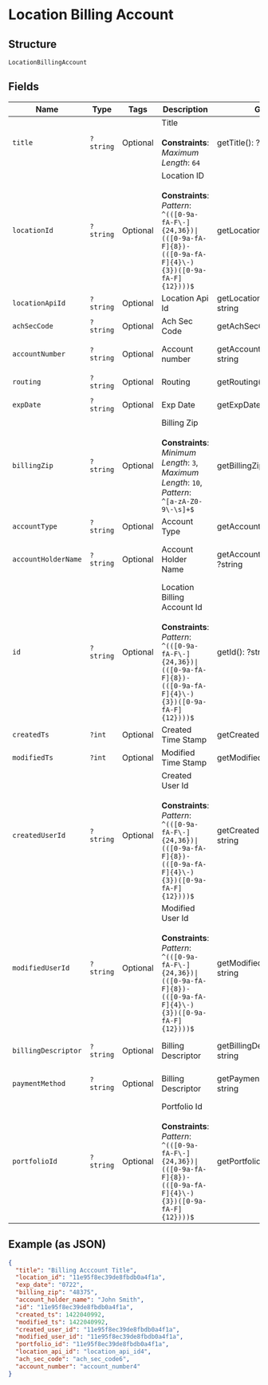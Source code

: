 
# Location Billing Account

## Structure

`LocationBillingAccount`

## Fields

| Name | Type | Tags | Description | Getter | Setter |
|  --- | --- | --- | --- | --- | --- |
| `title` | `?string` | Optional | Title<br><br>**Constraints**: *Maximum Length*: `64` | getTitle(): ?string | setTitle(?string title): void |
| `locationId` | `?string` | Optional | Location ID<br><br>**Constraints**: *Pattern*: `^(([0-9a-fA-F\-]{24,36})\|(([0-9a-fA-F]{8})-(([0-9a-fA-F]{4}\-){3})([0-9a-fA-F]{12})))$` | getLocationId(): ?string | setLocationId(?string locationId): void |
| `locationApiId` | `?string` | Optional | Location Api Id | getLocationApiId(): ?string | setLocationApiId(?string locationApiId): void |
| `achSecCode` | `?string` | Optional | Ach Sec Code | getAchSecCode(): ?string | setAchSecCode(?string achSecCode): void |
| `accountNumber` | `?string` | Optional | Account number | getAccountNumber(): ?string | setAccountNumber(?string accountNumber): void |
| `routing` | `?string` | Optional | Routing | getRouting(): ?string | setRouting(?string routing): void |
| `expDate` | `?string` | Optional | Exp Date | getExpDate(): ?string | setExpDate(?string expDate): void |
| `billingZip` | `?string` | Optional | Billing Zip<br><br>**Constraints**: *Minimum Length*: `3`, *Maximum Length*: `10`, *Pattern*: `^[a-zA-Z0-9\-\s]+$` | getBillingZip(): ?string | setBillingZip(?string billingZip): void |
| `accountType` | `?string` | Optional | Account Type | getAccountType(): ?string | setAccountType(?string accountType): void |
| `accountHolderName` | `?string` | Optional | Account Holder Name | getAccountHolderName(): ?string | setAccountHolderName(?string accountHolderName): void |
| `id` | `?string` | Optional | Location Billing Account Id<br><br>**Constraints**: *Pattern*: `^(([0-9a-fA-F\-]{24,36})\|(([0-9a-fA-F]{8})-(([0-9a-fA-F]{4}\-){3})([0-9a-fA-F]{12})))$` | getId(): ?string | setId(?string id): void |
| `createdTs` | `?int` | Optional | Created Time Stamp | getCreatedTs(): ?int | setCreatedTs(?int createdTs): void |
| `modifiedTs` | `?int` | Optional | Modified Time Stamp | getModifiedTs(): ?int | setModifiedTs(?int modifiedTs): void |
| `createdUserId` | `?string` | Optional | Created User Id<br><br>**Constraints**: *Pattern*: `^(([0-9a-fA-F\-]{24,36})\|(([0-9a-fA-F]{8})-(([0-9a-fA-F]{4}\-){3})([0-9a-fA-F]{12})))$` | getCreatedUserId(): ?string | setCreatedUserId(?string createdUserId): void |
| `modifiedUserId` | `?string` | Optional | Modified User Id<br><br>**Constraints**: *Pattern*: `^(([0-9a-fA-F\-]{24,36})\|(([0-9a-fA-F]{8})-(([0-9a-fA-F]{4}\-){3})([0-9a-fA-F]{12})))$` | getModifiedUserId(): ?string | setModifiedUserId(?string modifiedUserId): void |
| `billingDescriptor` | `?string` | Optional | Billing Descriptor | getBillingDescriptor(): ?string | setBillingDescriptor(?string billingDescriptor): void |
| `paymentMethod` | `?string` | Optional | Billing Descriptor | getPaymentMethod(): ?string | setPaymentMethod(?string paymentMethod): void |
| `portfolioId` | `?string` | Optional | Portfolio Id<br><br>**Constraints**: *Pattern*: `^(([0-9a-fA-F\-]{24,36})\|(([0-9a-fA-F]{8})-(([0-9a-fA-F]{4}\-){3})([0-9a-fA-F]{12})))$` | getPortfolioId(): ?string | setPortfolioId(?string portfolioId): void |

## Example (as JSON)

```json
{
  "title": "Billing Acccount Title",
  "location_id": "11e95f8ec39de8fbdb0a4f1a",
  "exp_date": "0722",
  "billing_zip": "48375",
  "account_holder_name": "John Smith",
  "id": "11e95f8ec39de8fbdb0a4f1a",
  "created_ts": 1422040992,
  "modified_ts": 1422040992,
  "created_user_id": "11e95f8ec39de8fbdb0a4f1a",
  "modified_user_id": "11e95f8ec39de8fbdb0a4f1a",
  "portfolio_id": "11e95f8ec39de8fbdb0a4f1a",
  "location_api_id": "location_api_id4",
  "ach_sec_code": "ach_sec_code6",
  "account_number": "account_number4"
}
```

